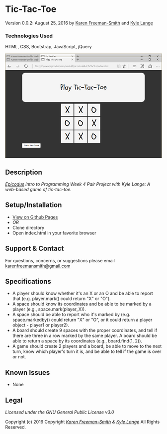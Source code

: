# Tic-Tac-Toe
Version 0.0.2: August 25, 2016
by [Karen Freeman-Smith](https://karenfreemansmith.github.io) and [Kyle Lange](https://github.com/kylelange)

### Technologies Used
HTML, CSS, Bootstrap, JavaScript, jQuery

![screenshot of project running](screenshot.png)

## Description
*[Epicodus](http://epicodus.com) Intro to Programming Week 4 Pair Project with Kyle Lange: A web-based game of tic-tac-toe.*

## Setup/Installation
* [View on Github Pages](https://karenfreemansmith.github.io/Epic-IntroWk4-TicTacToe)
* _OR_
* Clone directory
* Open index.html in your favorite browser

## Support & Contact
For questions, concerns, or suggestions please email karenfreemansmith@gmail.com

## Specifications
* A player should know whether it's an X or an O and be able to report that (e.g. player.mark() could return "X" or "O").
* A space should know its coordinates and be able to be marked by a player (e.g., space.mark(player_X)).
* A space should be able to report who it's marked by (e.g. space.markedby() could return "X" or "O", or it could return a player object - player1 or player2).
* A board should create 9 spaces with the proper coordinates, and tell if there are three in a row marked by the same player. A board should be able to return a space by its coordinates (e.g., board.find(1, 2)).
* A game should create 2 players and a board, be able to move to the next turn, know which player's turn it is, and be able to tell if the game is over or not.

## Known Issues
* None

## Legal
*Licensed under the GNU General Public License v3.0*

Copyright (c) 2016 Copyright _[Karen Freeman-Smith](https://karenfreemansmith.github.io) & [Kyle Lange](https://github.com/kylelange)_ All Rights Reserved.

